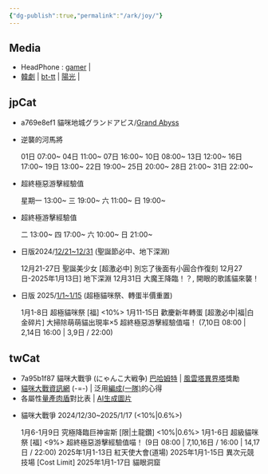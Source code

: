 ```yaml
---
{"dg-publish":true,"permalink":"/ark/joy/"}
---
```



## Media

- HeadPhone : [gamer](https://forum.gamer.com.tw/B.php?bsn=60535) |
- [韓劇](https://www.tvboxnow.com/forum-342-1.html) | [bt-tt](https://www.bttt11.com/html/page-7-0.html) | [陽光](https://www.ygdy8.net/html/tv/rihantv/index.html) |

## jpCat

- a769e8ef1 貓咪地城グランドアビス/[Grand Abyss](https://forum.gamer.com.tw/C.php?bsn=23772&snA=19498)
+ 逆襲的河馬將

   01日 07:00~
04日 11:00~
07日 16:00~
10日 08:00~
13日 12:00~
16日 17:00~
19日 13:00~
22日 19:00~
25日 20:00~
28日 21:00~
31日 22:00~

+ 超終極惡游擊經驗值

   星期一 13:00~
三 19:00~
六 11:00~
日 19:00~

+ 超終極游擊經驗值

   二 13:00~
四 17:00~
六 10:00~
日 21:00~

+ 日版2024/[12/21~12/31](https://forum.gamer.com.tw/C.php?bsn=23772&snA=21684) (聖誕節必中、地下深淵)

   12月21-27日 聖誕美少女 [超激必中] 別忘了後面有小圓合作復刻
12月27日-2025年1月13日] 地下深淵
12月31日 大魔王降臨！？, 開眼的歌謠貓來襲！

+ 日版 2025/[1/1~1/15](https://forum.gamer.com.tw/C.php?bsn=23772&snA=21719) (超極貓咪祭、轉蛋半價重置)

   1月1-8日 超極貓咪祭 [福] <10%>
1月11-15日 歡慶新年轉蛋 [超激必中|福|白金碎片] 大掃除萌萌貓出現率×5
超終極惡游擊經驗值喵！ (7,10日 08:00 | 2,14日 16:00 | 3,9日 / 22:00)

## twCat

- 7a95b1f87 貓咪大戰爭 (にゃんこ大戦争) [巴哈姆特](https://forum.gamer.com.tw/B.php?bsn=23772) | [風雲塔異界塔](https://forum.gamer.com.tw/C.php?bsn=23772&snA=17736)獎勵
- [貓咪大戰資訊網](https://battlecatsinfo.github.io/) (-=-) | 泛用[編成(一隊)](https://forum.gamer.com.tw/C.php?bsn=23772&snA=20532)的心得
- 各屬性[量產肉盾](https://forum.gamer.com.tw/C.php?bsn=23772&snA=20617)對比表 | [AI生成圖片](https://forum.gamer.com.tw/C.php?bsn=23772&snA=20674)
+ 貓咪大戰爭 2024/12/30~2025/1/17 (<10%|0.6%>)

   1月6-1月9日 究極降臨巨神宙斯 [限|土龍鑽] <10%|0.6%>
1月1-6日 超級貓咪祭 [福] <9%>
超終極惡游擊經驗值喵！ (9日 08:00 | 7,10,16日 / 16:00 | 14,17日 / 22:00)
2025年1月1-13日 紅天使大會(道場)
2025年1月1-15日 異次元競技場 [Cost Limit]
2025年1月1-17日 貓眼洞窟

